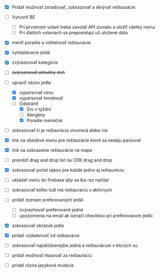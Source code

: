  - [x] Pridať možnosť zoraďovať, zobrazovať a skrývať reštaurácie
 - [ ] Vytvoriť BE
     - [ ] Pri prvotnom volaní treba zavolať API zomato a uložiť všetky menu
     - [ ] Pri ďalších volaniach sa preposielajú už uložené dáta
 - [x] meniť poradie a viditelnosť reštaurácie
 - [x] vyhladávanie jedál
 - [x] zvýraznovať kategórie
 - [ ] ~~zvýraznovať aktuálny deň~~
 - [ ] upraviť názov jedla
     - [x] vyparsovať cenu
     - [x] vyparsovať hmotnosť
     - [ ] Odstrániť
         - [x] Dni v týždni
         - [ ] Alergény
         - [x] Poradie menúčok
 - [ ] zobrazovať či je reštaurácia otvorená alebo nie
 - [x] link na obedové menu pre reštaurácie ktoré sa nedaju parsovať
 - [x] link na zobrazenie reštaurácie na mape
 - [ ] prerobiť drag and drop list na CDK drag and drop
 - [x] zobrazovať počet lajkov pre každé jedno aj reštauréciu
 - [ ] ukladať menu do firebase aby sa iba raz načítal
 - [ ] zobrazovať koľko ludí má reštauráciu v aktívnych
 - [ ] pridať zoznam preferovaných jedál
     - [ ] zvýrazňovať preferované jedné
     - [ ] upozornenia na email ak označí checkbox pri preferovanom jedlo
 - [x] zobrazovať obrázok jedla
 - [x] pridať vzdialenosť od reštaurácie
 - [ ] zobrazovať najoblúbenejšie jedná a reštaurácuie v ktorých sú
 - [ ] pridať možnosť hlasovať za reštauráciu
 - [ ] pridať rôzne jazykové mutácie
     
 

